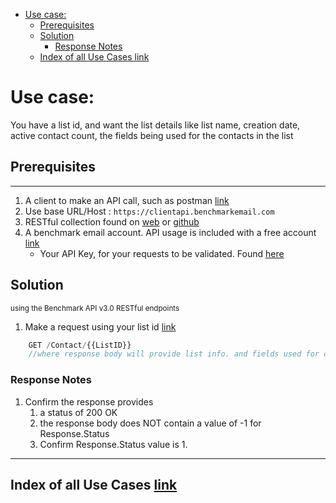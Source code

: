 - [Use case:](#use-case)
  - [Prerequisites](#prerequisites)
  - [Solution](#solution)
    - [Response Notes](#response-notes)
  - [Index of all Use Cases link](#index-of-all-use-cases-link)

# Use case:

You have a list id, and want the list details like list name, creation date, active contact count, the fields being used for the contacts in the list

## Prerequisites

---

1. A client to make an API call, such as postman [link](https://www.getpostman.com/)
1. Use base URL/Host : `https://clientapi.benchmarkemail.com`
1. RESTful collection found on [web](https://developer.benchmarkemail.com/) or [github](https://github.com/BenchmarkEmail/RESTful-API-v3) 
1. A benchmark email account. API usage is included with a free account [link](https://ui.benchmarkemail.com/Login)
   * Your API Key, for your requests to be validated. Found [here](https://ui.benchmarkemail.com/Integrate#API)

## Solution

<sub>using the Benchmark API v3.0 RESTful endpoints</sub>

1. Make a request using your list id [link](https://developer.benchmarkemail.com/#dfa2a8a6-f1ba-d4b8-4d9f-d3b637be2291)

```js
    GET /Contact/{{ListID}}
    //where response body will provide list info. and fields used for contacts
```

### Response Notes

1. Confirm the response provides
    1. a status of 200 OK 
    1. the response body does NOT contain a value of -1 for Response.Status
    1. Confirm Response.Status value is 1.

---

## Index of all Use Cases [link](https://benchmarkemail.github.io/RESTful-API-v3/)